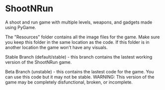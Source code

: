 # ShootNRun
A shoot and run game with multiple levels, weapons, and gadgets made using PyGame.

The "Resources" folder contains all the image files for the game.
Make sure you keep this folder in the same location as the code.
If this folder is in another location the game won't have any visuals.

Stable Branch (default/stable) - this branch contains the lastest working version of the ShootNRun game.

Beta Branch (unstable) - this contains the lastest code for the game. You can use this code but it may not be stable.
WARNING: This version of the game may be completely disfunctional, broken, or incomplete.

